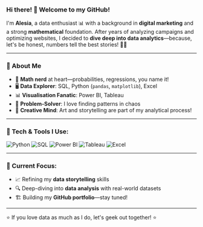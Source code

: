 ### Hi there! 👋 Welcome to my GitHub!

I'm **Alesia**, a data enthusiast 📊 with a background in **digital marketing** and a strong **mathematical** foundation. After years of analyzing campaigns and optimizing websites, I decided to **dive deep into data analytics**—because, let's be honest, numbers tell the best stories! 🧠✨

---

### 🚀 About Me
- 🔢 **Math nerd** at heart—probabilities, regressions, you name it!
- 🖥️ **Data Explorer**: SQL, Python (`pandas`, `matplotlib`), Excel
- 📊 **Visualisation Fanatic**: Power BI, Tableau
- 🎯 **Problem-Solver**: I love finding patterns in chaos
- 🎨 **Creative Mind**: Art and storytelling are part of my analytical process!

---

### 🔧 Tech & Tools I Use:

![Python](https://img.shields.io/badge/Python-3776AB?style=for-the-badge&logo=python&logoColor=white)
![SQL](https://img.shields.io/badge/SQL-4479A1?style=for-the-badge&logo=postgresql&logoColor=white)
![Power BI](https://img.shields.io/badge/PowerBI-F2C811?style=for-the-badge&logo=powerbi&logoColor=black)
![Tableau](https://img.shields.io/badge/Tableau-E97627?style=for-the-badge&logo=tableau&logoColor=white)
![Excel](https://img.shields.io/badge/Excel-217346?style=for-the-badge&logo=microsoft-excel&logoColor=white)

---

### 📌 Current Focus:
- 📈 Refining my **data storytelling** skills
- 🔍 Deep-diving into **data analysis** with real-world datasets
- 🏗️ Building my **GitHub portfolio**—stay tuned!

---

⭐ If you love data as much as I do, let's geek out together! ⭐
